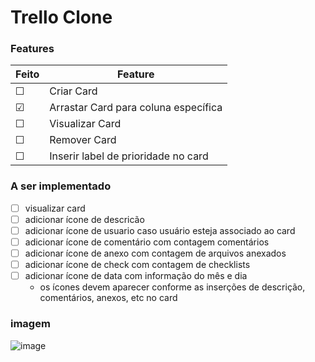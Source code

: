 # Trello Clone

### Features

<!-- | Unchecked | Checked |
| --------- | ------- |
| &#9744;   | &#9745; | -->

| Feito   | Feature                              |
| ------- | ------------------------------------ |
| &#9744; | Criar Card                           |
| &#9745; | Arrastar Card para coluna específica |
| &#9744; | Visualizar Card                      |
| &#9744; | Remover Card                         |
| &#9744; | Inserir label de prioridade no card  |

### A ser implementado

- [ ] visualizar card
- [ ] adicionar ícone de descricão
- [ ] adicionar ícone de usuario caso usuário esteja associado ao card
- [ ] adicionar ícone de comentário com contagem comentários
- [ ] adicionar ícone de anexo com contagem de arquivos anexados
- [ ] adicionar ícone de check com contagem de checklists
- [ ] adicionar ícone de data com informação do mês e dia
  - os ícones devem aparecer conforme as inserções de descrição, comentários, anexos, etc no card

### imagem

![image](https://user-images.githubusercontent.com/28652407/147904510-c48125e8-aa14-4cc0-89c0-3fead3435df4.png)
